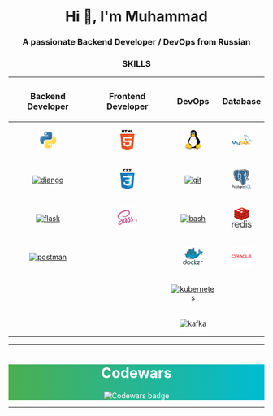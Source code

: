 <h1 align="center">Hi 👋, I'm Muhammad</h1>
<h3 align="center">A passionate Backend Developer / DevOps from Russian</h3>

<h3 align="center">SKILLS</h3>
<table align="center">
  <thead>
    <tr>
      <th><h3 align="center">Backend Developer</h3></th>
      <th><h3 align="center">Frontend Developer</h3></th>
      <th><h3 align="center">DevOps</h3></th>
      <th><h3 align="center">Database</h3></th>
    </tr>
  </thead>
  <tbody>
    <tr>
      <td><p align="center"><a href="https://www.python.org" target="_blank" rel="noreferrer"> <img src="https://raw.githubusercontent.com/devicons/devicon/master/icons/python/python-original.svg" alt="python" width="40" height="40"/></a></p></td>
      <td><p align="center"><a href="https://www.w3.org/html/" target="_blank" rel="noreferrer"> <img src="https://raw.githubusercontent.com/devicons/devicon/master/icons/html5/html5-original-wordmark.svg" alt="html5" width="40" height="40"/></a></p></td>
      <td><p align="center"><a href="https://www.linux.org/" target="_blank" rel="noreferrer"> <img src="https://raw.githubusercontent.com/devicons/devicon/master/icons/linux/linux-original.svg" alt="linux" width="40" height="40"/></a></p></td>
      <td><p align="center"><a href="https://www.mysql.com/" target="_blank" rel="noreferrer"> <img src="https://raw.githubusercontent.com/devicons/devicon/master/icons/mysql/mysql-original-wordmark.svg" alt="mysql" width="40" height="40"/></a></p></td>
    </tr>
    <tr>
      <td><p align="center"><a href="https://www.djangoproject.com/" target="_blank" rel="noreferrer"> <img src="https://cdn.worldvectorlogo.com/logos/django.svg" alt="django" width="40" height="40"/></a></p></td>
      <td><p align="center"><a href="https://www.w3schools.com/css/" target="_blank" rel="noreferrer"><img src="https://raw.githubusercontent.com/devicons/devicon/master/icons/css3/css3-original-wordmark.svg" alt="css3" width="40" height="40"/></a></p></td>
      <td><p align="center"><a href="https://git-scm.com/" target="_blank" rel="noreferrer"> <img src="https://www.vectorlogo.zone/logos/git-scm/git-scm-icon.svg" alt="git" width="40" height="40"/></a></p></td>
      <td><p align="center"><a href="https://www.postgresql.org" target="_blank" rel="noreferrer"> <img src="https://raw.githubusercontent.com/devicons/devicon/master/icons/postgresql/postgresql-original-wordmark.svg" alt="postgresql" width="40" height="40"/></a></p></td>
    </tr>
    <tr>
      <td><p align="center"><a href="https://flask.palletsprojects.com/" target="_blank" rel="noreferrer"> <img src="https://www.vectorlogo.zone/logos/pocoo_flask/pocoo_flask-icon.svg" alt="flask" width="40" height="40"/></a></p></td>
      <td><p align="center"><a href="https://sass-lang.com" target="_blank" rel="noreferrer"> <img src="https://raw.githubusercontent.com/devicons/devicon/master/icons/sass/sass-original.svg" alt="sass" width="40" height="40"/></a></p></td>
      <td><p align="center"><a href="https://www.gnu.org/software/bash/" target="_blank" rel="noreferrer"> <img src="https://www.vectorlogo.zone/logos/gnu_bash/gnu_bash-icon.svg" alt="bash" width="40" height="40"/></a></p></td>
      <td><p align="center"><a href="https://redis.io" target="_blank" rel="noreferrer"> <img src="https://raw.githubusercontent.com/devicons/devicon/master/icons/redis/redis-original-wordmark.svg" alt="redis" width="40" height="40"/></a></p></td>
    </tr>
    <tr>
      <td><p align="center"><a href="https://postman.com" target="_blank" rel="noreferrer"> <img src="https://www.vectorlogo.zone/logos/getpostman/getpostman-icon.svg" alt="postman" width="40" height="40"/></a></p></td>
      <td></td>
      <td><p align="center"><a href="https://www.docker.com/" target="_blank" rel="noreferrer"> <img src="https://raw.githubusercontent.com/devicons/devicon/master/icons/docker/docker-original-wordmark.svg" alt="docker" width="40" height="40"/></a> </p></p></td>
      <td><p align="center"><a href="https://www.oracle.com/" target="_blank" rel="noreferrer"> <img src="https://raw.githubusercontent.com/devicons/devicon/master/icons/oracle/oracle-original.svg" alt="oracle" width="40" height="40"/></a></p></td>
    </tr>
    <tr>
      <td></td>
      <td></td>
      <td><p align="center"><a href="https://kubernetes.io" target="_blank" rel="noreferrer"> <img src="https://www.vectorlogo.zone/logos/kubernetes/kubernetes-icon.svg" alt="kubernetes" width="40" height="40"/></a></p></td>
      <td></td>
    </tr>
    <tr>
      <td></td>
      <td></td>
      <td><p align="center"><a href="https://kafka.apache.org/" target="_blank" rel="noreferrer"> <img src="https://www.vectorlogo.zone/logos/apache_kafka/apache_kafka-icon.svg" alt="kafka" width="40" height="40"/></a> </p></td>
      <td></td>
    </tr>
  </tbody>
</table>

<hr>

<div style="background: linear-gradient(to right, #4CAF50, #00BCD4); text-align: center; color: white;" align="center">
  <h1>Codewars</h1>
  <p align="center">
    <img src="https://www.codewars.com/users/Reader2kk3/badges/large" alt="Codewars badge">
  </p>
</div>
  
<hr>


